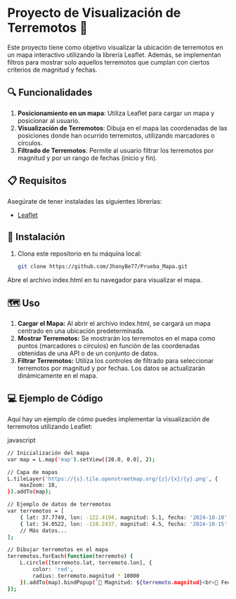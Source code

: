 # Proyecto de Visualización de Terremotos 🌋

Este proyecto tiene como objetivo visualizar la ubicación de terremotos en un mapa interactivo utilizando la librería Leaflet. Además, se implementan filtros para mostrar solo aquellos terremotos que cumplan con ciertos criterios de magnitud y fechas.

## 🔍 Funcionalidades

1. **Posicionamiento en un mapa**: Utiliza Leaflet para cargar un mapa y posicionar al usuario.
2. **Visualización de Terremotos**: Dibuja en el mapa las coordenadas de las posiciones donde han ocurrido terremotos, utilizando marcadores o círculos.
3. **Filtrado de Terremotos**: Permite al usuario filtrar los terremotos por magnitud y por un rango de fechas (inicio y fin).

## 📋 Requisitos

Asegúrate de tener instaladas las siguientes librerías:

- [Leaflet](https://leafletjs.com/)

## 🚀 Instalación

1. Clona este repositorio en tu máquina local:
   ```bash
   git clone https://github.com/JhonyBe77/Prueba_Mapa.git

Abre el archivo index.html en tu navegador para visualizar el mapa.

## 🗺️ Uso 
1. **Cargar el Mapa:** Al abrir el archivo index.html, se cargará un mapa centrado en una ubicación predeterminada.
2. **Mostrar Terremotos:** Se mostrarán los terremotos en el mapa como puntos (marcadores o círculos) en función de las coordenadas obtenidas de una API o de un conjunto de datos.
3. **Filtrar Terremotos:** Utiliza los controles de filtrado para seleccionar terremotos por magnitud y por fechas. Los datos se actualizarán dinámicamente en el mapa.

## 💻 Ejemplo de Código 
Aquí hay un ejemplo de cómo puedes implementar la visualización de terremotos utilizando Leaflet:

javascript
```bash
// Inicialización del mapa
var map = L.map('map').setView([20.0, 0.0], 2);

// Capa de mapas
L.tileLayer('https://{s}.tile.openstreetmap.org/{z}/{x}/{y}.png', {
    maxZoom: 18,
}).addTo(map);

// Ejemplo de datos de terremotos
var terremotos = [
    { lat: 37.7749, lon: -122.4194, magnitud: 5.1, fecha: '2024-10-10' },
    { lat: 34.0522, lon: -118.2437, magnitud: 4.5, fecha: '2024-10-15' },
    // Más datos...
];

// Dibujar terremotos en el mapa
terremotos.forEach(function(terremoto) {
    L.circle([terremoto.lat, terremoto.lon], {
        color: 'red',
        radius: terremoto.magnitud * 10000
    }).addTo(map).bindPopup(`🌋 Magnitud: ${terremoto.magnitud}<br>📅 Fecha: ${terremoto.fecha}`);
});
